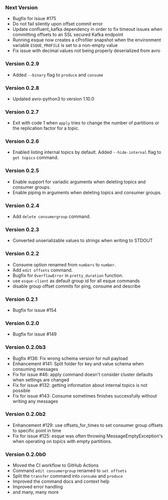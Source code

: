 ### Next Version
* Bugfix for issue #175
* Do not fail silently upon offset commit error
* Update confluent_kafka dependency in order to fix timeout issues when committing offsets to an SSL secured Kafka 
  endpoint
* Running esque now creates a cProfiler snapshot when the environment variable `ESQUE_PROFILE` is set to a non-empty 
  value
* Fix issue with decimal values not being properly deserialized from avro
### Version 0.2.9
* Added `--binary` flag to `produce` and `consume`
### Version 0.2.8
* Updated avro-python3 to version 1.10.0
### Version 0.2.7
* Exit with code 1 when `apply` tries to change the number of partitions or the replication factor for a topic.
### Version 0.2.6
* Enabled listing internal topics by default. Added `--hide-internal` flag to `get topics` command.
### Version 0.2.5
* Enable support for variadic arguments when deleting topics and consumer groups.
* Enable piping in arguments when deleting topics and consumer groups.
### Version 0.2.4
* Add `delete consumergroup` command.
### Version 0.2.3
* Converted unserializable values to strings when writing to STDOUT
### Version 0.2.2
* Consume option renamed from `numbers` to `number`.
* Add `edit offsets` command.
* Bugfix for `OverflowError` in `pretty_duration` function.
* use `esque-client` as default group id for all esque commands
* disable group offset commits for ping, consume and describe
### Version 0.2.1
* Bugfix for issue #154
### Version 0.2.0
* Bugfix for issue #149
### Version 0.2.0b3
* Bugfix #136: Fix wrong schema version for null payload
* Enhancement #141: Split folder for key and value schema when consuming messages
* Fix for issue #46: apply command doesn't consider cluster defaults when settings are changed
* Fix for issue #132: getting information about internal topics is not possible
* Fix for issue #143: Consume sometimes finishes successfully without writing any messages
### Version 0.2.0b2
* Enhancement #129: use offsets_for_times to set consumer group offsets
 to specific point in time
* Fix for issue #125: esque was often throwing MessageEmptyException's when operating on topics with empty partitions.
### Version 0.2.0b0
* Moved the CI workflow to GitHub Actions
* Command `edit consumergroup` renamed to `set offsets`
* Split the `transfer` command into `consume` and `produce`
* Improved the command docs and context help
* Improved error handling
* and many, many more
